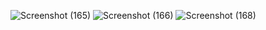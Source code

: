 ![Screenshot (165)](https://user-images.githubusercontent.com/94215142/143380098-128035fd-c6d3-4951-bc69-00e0700d0a91.png)
![Screenshot (166)](https://user-images.githubusercontent.com/94215142/143380118-1c9bde73-be97-49b6-b6bb-bcc4298d2f0a.png)
![Screenshot (168)](https://user-images.githubusercontent.com/94215142/143380156-b7e231c8-5c65-4b41-bcf7-f5f60731fdc6.png)


